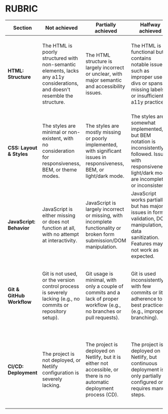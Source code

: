 # RUBRIC

| Section                   | Not achieved                                                                                                                 | Partially achieved                                                                                                       | Halfway achieved                                                                                                                                              | Remarkably achieved                                                                                                                          | Completely achieved                                                                                                                                   | Weighting |
| ------------------------- | ---------------------------------------------------------------------------------------------------------------------------- | ------------------------------------------------------------------------------------------------------------------------ | ------------------------------------------------------------------------------------------------------------------------------------------------------------- | -------------------------------------------------------------------------------------------------------------------------------------------- | ----------------------------------------------------------------------------------------------------------------------------------------------------- | --------- |
| **HTML: Structure**       | The HTML is poorly structured with non-semantic elements, lacks any a11y considerations, and doesn't resemble the structure. | The HTML structure is largely incorrect or unclear, with major semantic and accessibility issues.                        | The HTML is functional but contains notable issues such as improper use of divs or spans, missing labels, or insufficient a11y practices.                     | The HTML is mostly semantic but may have some minor misuses of elements or lacks minor accessibility considerations.                         | The HTML follows all semantic HTML5 practices, uses appropriate tags, ensures accessibility (a11y), and has a well-structured layout.                 | 25%       |
| **CSS: Layout & Styles**  | The styles are minimal or non-existent, with no consideration for responsiveness, BEM, or theme modes.                       | The styles are mostly missing or poorly implemented, with significant issues in responsiveness, BEM, or light/dark mode. | The styles are somewhat implemented, but BEM notation is inconsistently followed. Issues with responsiveness, light/dark mode are incomplete or inconsistent. | The styles are mostly implemented with minor issues in BEM notation or responsiveness. Light and dark modes are functional but inconsistent. | The styles are fully implemented with correct BEM notation, proper use of CSS variables, and adhere to mobile-first principles. Layout is responsive. | 25%       |
| **JavaScript: Behavior**  | JavaScript is either missing or does not function at all, with no attempt at interactivity.                                  | JavaScript is largely incorrect or missing, with incomplete functionality or broken form submission/DOM manipulation.    | JavaScript works partially but has major issues in form validation, DOM manipulation, or data sanitization. Features may not work as expected.                | JavaScript is mostly functional, with minor bugs in form handling, validation, or DOM manipulation. Code follows good practices.             | JavaScript is fully functional with form submission handling, data validation, sanitization, and DOM manipulation. Code follows best practices.       | 40%       |
| **Git & GitHub Workflow** | Git is not used, or the version control process is severely lacking (e.g., no commits or repository setup).                  | Git usage is minimal, with only a couple of commits and a lack of proper workflow (e.g., no branches or pull requests).  | Git is used inconsistently, with few commits or little adherence to best practices (e.g., improper branching).                                                | Git is used adequately with a reasonable number of commits and proper branching but minor issues in the pull request process or frequency.   | Git is used extensively with frequent, meaningful commits. Workflow follows best practices with branching, pull requests, and documentation.          | 5%        |
| **CI/CD: Deployment**     | The project is not deployed, or Netlify configuration is severely lacking.                                                   | The project is deployed on Netlify, but it is either not accessible, or there is no automatic deployment process (CD).   | The project is deployed on Netlify, but continuous deployment is only partially configured or requires manual steps.                                          | The project is deployed on Netlify and CD is mostly functional but minor issues (e.g., missing custom domain or manual deployment required). | The project is correctly deployed on Netlify, with continuous deployment (CD) fully set up. Auto deployment after pushes to `main`. Custom domain.    | 5%        |
